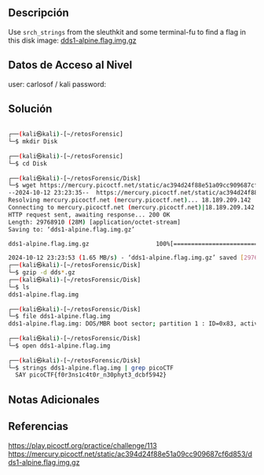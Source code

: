 
## Descripción 
Use `srch_strings` from the sleuthkit and some terminal-fu to find a flag in this disk image: [dds1-alpine.flag.img.gz](https://mercury.picoctf.net/static/ac394d24f88e51a09cc909687cf6d853/dds1-alpine.flag.img.gz)

## Datos de Acceso al Nivel
user: carlosof / kali
password:

## Solución
```bash
                                                                                                                                                                      
┌──(kali㉿kali)-[~/retosForensic]
└─$ mkdir Disk    
                                                                                                                                                                      
┌──(kali㉿kali)-[~/retosForensic]
└─$ cd Disk   
                                                                                                                                                                      
┌──(kali㉿kali)-[~/retosForensic/Disk]
└─$ wget https://mercury.picoctf.net/static/ac394d24f88e51a09cc909687cf6d853/dds1-alpine.flag.img.gz
--2024-10-12 23:23:35--  https://mercury.picoctf.net/static/ac394d24f88e51a09cc909687cf6d853/dds1-alpine.flag.img.gz
Resolving mercury.picoctf.net (mercury.picoctf.net)... 18.189.209.142
Connecting to mercury.picoctf.net (mercury.picoctf.net)|18.189.209.142|:443... connected.
HTTP request sent, awaiting response... 200 OK
Length: 29768910 (28M) [application/octet-stream]
Saving to: ‘dds1-alpine.flag.img.gz’

dds1-alpine.flag.img.gz                   100%[===================================================================================>]  28.39M  3.75MB/s    in 17s     

2024-10-12 23:23:53 (1.65 MB/s) - ‘dds1-alpine.flag.img.gz’ saved [29768910/29768910]
┌──(kali㉿kali)-[~/retosForensic/Disk]
└─$ gzip -d dds*.gz
┌──(kali㉿kali)-[~/retosForensic/Disk]
└─$ ls
dds1-alpine.flag.img
                                                                                                                                                                      
┌──(kali㉿kali)-[~/retosForensic/Disk]
└─$ file dds1-alpine.flag.img                                  
dds1-alpine.flag.img: DOS/MBR boot sector; partition 1 : ID=0x83, active, start-CHS (0x0,32,33), end-CHS (0x10,81,1), startsector 2048, 260096 sectors
                                                                                                                                                                      
┌──(kali㉿kali)-[~/retosForensic/Disk]
└─$ open dds1-alpine.flag.img 
                                                                                                                                                                      
┌──(kali㉿kali)-[~/retosForensic/Disk]
└─$ strings dds1-alpine.flag.img | grep picoCTF
  SAY picoCTF{f0r3ns1c4t0r_n30phyt3_dcbf5942}

```
## Notas Adicionales

## Referencias 
https://play.picoctf.org/practice/challenge/113
https://mercury.picoctf.net/static/ac394d24f88e51a09cc909687cf6d853/dds1-alpine.flag.img.gz